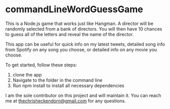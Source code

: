 # commandLineWordGuessGame

This is a Node.js game that works just like Hangman. A director will be randomly selected from a bank of directors. You will then have 10 chances to guess all of the letters and reveal the name of the director. 

This app can be useful for quick info on my latest tweets, detailed song info from Spotify on any song you choose, or detailed info on any movie you choose. 

To get started, follow these steps:
1. clone the app
1. Navigate to the folder in the command line
1. Run npm install to install all necessary dependencies

I am the sole contributor on this project and will maintain it. You can reach me at thechrisheckendorn@gmail.com for any questions.
